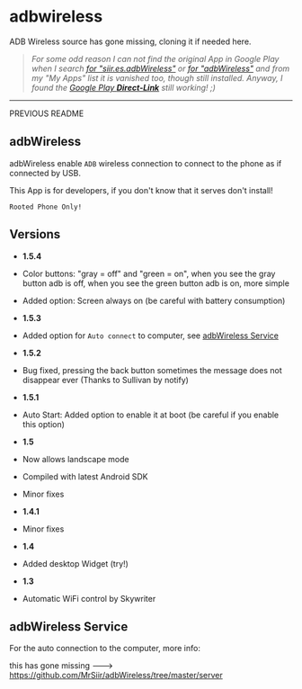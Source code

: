 adbwireless
==========

ADB Wireless source has gone missing, cloning it if needed here.

> _For some odd reason I can not find the original App in Google Play when I search [for "siir.es.adbWireless"](https://play.google.com/store/search?q=siir.es.adbWireless&c=apps) or [for "adbWireless"](https://play.google.com/store/search?q=adbWireless&c=apps) and from my "My Apps" list it is vanished too, though still installed. Anyway, I found the [Google Play **Direct-Link**](https://play.google.com/store/apps/details?id=siir.es.adbWireless) still working! ;)_

----------

PREVIOUS README

adbWireless
----------
adbWireless enable `ADB` wireless connection to connect to the phone as if connected by USB.

This App is for developers, if you don't know that it serves don't install!

`Rooted Phone Only!`

Versions
----------
* **1.5.4**
 * Color buttons: "gray = off" and "green = on", when you see the gray button adb is off, when you see the green button adb is on, more simple
 * Added option: Screen always on (be careful with battery consumption)
 
* **1.5.3**
 * Added option for `Auto connect` to computer, see [adbWireless Service](https://github.com/eyecatchup/adbWireless#adbwireless-service)

* **1.5.2**
 * Bug fixed, pressing the back button sometimes the message does not disappear ever (Thanks to Sullivan by notify)

* **1.5.1**
 * Auto Start: Added option to enable it at boot (be careful if you enable this option)

* **1.5**
 * Now allows landscape mode
 * Compiled with latest Android SDK
 * Minor fixes

* **1.4.1**
 * Minor fixes

* **1.4**
 * Added desktop Widget (try!)

* **1.3**
 * Automatic WiFi control by Skywriter


adbWireless Service
----------
For the auto connection to the computer, more info:

this has gone missing ---> https://github.com/MrSiir/adbWireless/tree/master/server

